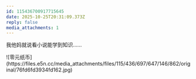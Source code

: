 ```yaml
---
id: 115436700917715645
date: 2025-10-25T20:31:09.373Z
reply: false
media_attachments: 1
---
```


<p>我他妈就说看小说能学到知识……</p>
![零元纸币](https://files.e5n.cc/media_attachments/files/115/436/697/647/146/862/original/76fd6fd3934fd162.jpg)
